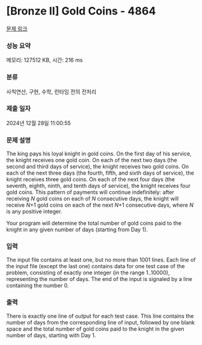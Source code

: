 # [Bronze II] Gold Coins - 4864 

[문제 링크](https://www.acmicpc.net/problem/4864) 

### 성능 요약

메모리: 127512 KB, 시간: 216 ms

### 분류

사칙연산, 구현, 수학, 런타임 전의 전처리

### 제출 일자

2024년 12월 28일 11:00:55

### 문제 설명

<p style="user-select: auto !important;">The king pays his loyal knight in gold coins. On the first day of his service, the knight receives one gold coin. On each of the next two days (the second and third days of service), the knight receives two gold coins. On each of the next three days (the fourth, fifth, and sixth days of service), the knight receives three gold coins. On each of the next four days (the seventh, eighth, ninth, and tenth days of service), the knight receives four gold coins. This pattern of payments will continue indefinitely: after receiving <em style="user-select: auto !important;">N</em> gold coins on each of <em style="user-select: auto !important;">N</em> consecutive days, the knight will receive <em style="user-select: auto !important;">N</em>+1 gold coins on each of the next <em style="user-select: auto !important;">N</em>+1 consecutive days, where <em style="user-select: auto !important;">N</em> is any positive integer.</p>

<p style="user-select: auto !important;">Your program will determine the total number of gold coins paid to the knight in any given number of days (starting from Day 1).</p>

### 입력 

 <p style="user-select: auto !important;">The input file contains at least one, but no more than 1001 lines. Each line of the input file (except the last one) contains data for one test case of the problem, consisting of exactly one integer (in the range 1..10000), representing the number of days. The end of the input is signaled by a line containing the number 0.</p>

### 출력 

 <p style="user-select: auto !important;">There is exactly one line of output for each test case. This line contains the number of days from the corresponding line of input, followed by one blank space and the total number of gold coins paid to the knight in the given number of days, starting with Day 1.</p>

